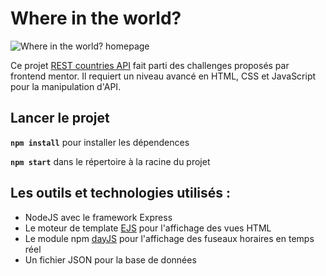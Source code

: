 # Where in the world?

![Where in the world? homepage](https://cedriccharlesia.com/img/project-screenshots/where-in-the-world.jpg)

Ce projet [REST countries API](https://www.frontendmentor.io/challenges/rest-countries-api-with-color-theme-switcher-5cacc469fec04111f7b848ca) fait parti des challenges proposés par frontend mentor. Il requiert un niveau avancé en HTML, CSS et JavaScript pour la manipulation d'API.

## Lancer le projet
**`npm install`** pour installer les dépendences

**`npm start`** dans le répertoire à la racine du projet

## Les outils et technologies utilisés :

* NodeJS avec le framework Express
* Le moteur de template [EJS](https://ejs.co/) pour l'affichage des vues HTML
* Le module npm [dayJS](https://day.js.org/) pour l'affichage des fuseaux horaires en temps réel
* Un fichier JSON pour la base de données
